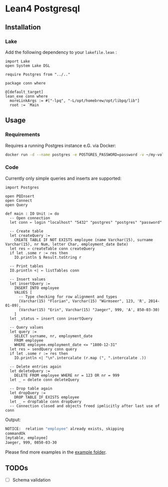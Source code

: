# Lean4 Postgresql

## Installation

### Lake

Add the following dependency to your `lakefile.lean` :

```lean
import Lake
open System Lake DSL

require Postgres from "../.."

package conn where

@[default_target]
lean_exe conn where
  moreLinkArgs := #["-lpq", "-L/opt/homebrew/opt/libpq/lib"]
  root := `Main
```

## Usage

### Requirements

Requires a running Postgres instance e.G. via Docker:

```sh
docker run -d --name postgres -e POSTGRES_PASSWORD=password -v ~/my-volume:/var/lib/postgresql/data -p 5432:5432 postgres
```

### Code

Currently only simple queries and inserts are supported:

```lean
import Postgres

open PQInsert
open Connect
open Query

def main : IO Unit := do
  -- Open connection
  let conn ← login "localhost" "5432" "postgres" "postgres" "password"

  -- Create table
  let createQuery :=
    CREATE TABLE IF NOT EXISTS employee (name Varchar(15), surname Varchar(15), nr Num, letter Char, employment_date Date)
  let res ← createTable conn createQuery
  if let .some r := res then
    IO.println $ Result.toString r

  -- Print tables
  IO.println <| ← listTables conn

  -- Insert values
  let insertQuery :=
    INSERT INTO employee
    VALUES [
      -- Type checking for row alignment and types
      (Varchar(15) "Florian", Varchar(15) "Würmseer", 123, 'R', 2014-01-09),
      (Varchar(15) "Erin", Varchar(15) "Jaeger", 999, 'A', 850-03-30)
    ]
  let _status ← insert conn insertQuery

  -- Query values
  let query := 
    SELECT surname, nr, employment_date
    FROM employee 
    WHERE employee.employment_date <= "1800-12-31"
  let res ← sendQuery conn query
  if let .some r := res then
    IO.println <| "\n".intercalate (r.map (", ".intercalate .))
    
  -- Delete entries again
  let deleteQuery :=
    DELETE FROM employee WHERE nr = 123 OR nr = 999
  let _ ← delete conn deleteQuery
  
  -- Drop table again
  let dropQuery :=
    DROP TABLE IF EXISTS employee
  let _ ← dropTable conn dropQuery
  -- Connection closed and objects freed ipmlicitly after last use of conn
```

Output:

```sh
NOTICE:  relation "employee" already exists, skipping
commandOk
[mytable, employee]
Jaeger, 999, 0850-03-30
```

Please find more examples in the [example folder](https://github.com/FWuermse/lean-postgres/tree/master/examples/open-connection).

## TODOs
- [ ] Schema validation
